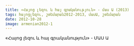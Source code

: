 ```yaml
---
title: «Հայոց լեզու և հայ գրականություն» - մաս Ա (2013)
tags: հայոցլեզու, շտեմարան2012-2013, մասԱ, շտեմարան
date: 2012-10-28
image: armenian2012-1
---
```



«Հայոց լեզու և հայ գրականություն» - ՄԱՍ Ա
